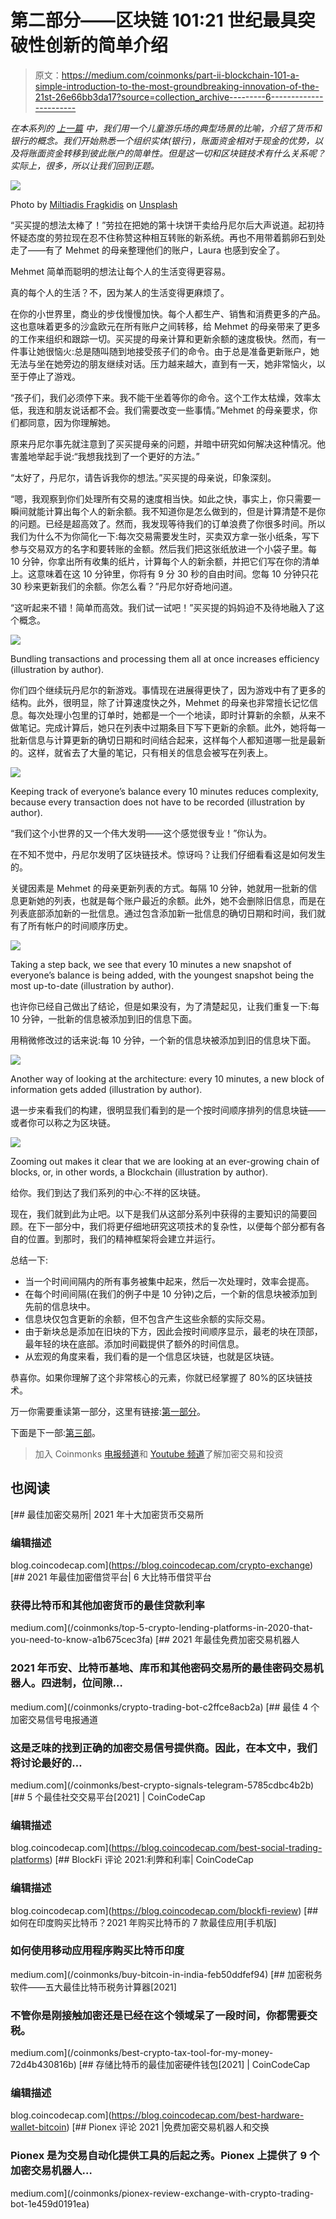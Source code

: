 # 第二部分——区块链 101:21 世纪最具突破性创新的简单介绍

> 原文：<https://medium.com/coinmonks/part-ii-blockchain-101-a-simple-introduction-to-the-most-groundbreaking-innovation-of-the-21st-26e66bb3da17?source=collection_archive---------6----------------------->

*在本系列的* [*上一篇*](https://kiranbanakar.medium.com/part-i-blockchain-101-a-simple-introduction-to-the-most-groundbreaking-innovation-of-the-21st-c81d5fa16e8e) *中，我们用一个儿童游乐场的典型场景的比喻，介绍了货币和银行的概念。我们开始熟悉一个组织实体(银行)，账面资金相对于现金的优势，以及将账面资金转移到彼此账户的简单性。但是这一切和区块链技术有什么关系呢？实际上，很多，所以让我们回到正题。*

![](img/bf4affbc82d080c9f3feb9f7db05d16f.png)

Photo by [Miltiadis Fragkidis](https://unsplash.com/@_miltiadis_?utm_source=medium&utm_medium=referral) on [Unsplash](https://unsplash.com?utm_source=medium&utm_medium=referral)

“买买提的想法太棒了！”劳拉在把她的第十块饼干卖给丹尼尔后大声说道。起初持怀疑态度的劳拉现在忍不住称赞这种相互转账的新系统。再也不用带着鹅卵石到处走了——有了 Mehmet 的母亲整理他们的账户，Laura 也感到安全了。

Mehmet 简单而聪明的想法让每个人的生活变得更容易。

真的每个人的生活？不，因为某人的生活变得更麻烦了。

在你的小世界里，商业的步伐慢慢加快。每个人都生产、销售和消费更多的产品。这也意味着更多的沙盒欧元在所有账户之间转移，给 Mehmet 的母亲带来了更多的工作来组织和跟踪一切。买买提的母亲计算和更新余额的速度极快。然而，有一件事让她很恼火:总是随叫随到地接受孩子们的命令。由于总是准备更新账户，她无法与坐在她旁边的朋友继续对话。压力越来越大，直到有一天，她非常恼火，以至于停止了游戏。

“孩子们，我们必须停下来。我不能干坐着等你的命令。这个工作太枯燥，效率太低，我连和朋友说话都不会。我们需要改变一些事情。”Mehmet 的母亲要求，你们都同意，因为你理解她。

原来丹尼尔事先就注意到了买买提母亲的问题，并暗中研究如何解决这种情况。他害羞地举起手说:“我想我找到了一个更好的方法。”

“太好了，丹尼尔，请告诉我你的想法。”买买提的母亲说，印象深刻。

“嗯，我观察到你们处理所有交易的速度相当快。如此之快，事实上，你只需要一瞬间就能计算出每个人的新余额。我不知道你是怎么做到的，但是计算清楚不是你的问题。已经是超高效了。然而，我发现等待我们的订单浪费了你很多时间。所以我们为什么不为你简化一下:每次交易需要发生时，买卖双方拿一张小纸条，写下参与交易双方的名字和要转账的金额。然后我们把这张纸放进一个小袋子里。每 10 分钟，你拿出所有收集的纸片，计算每个人的新余额，并把它们写在你的清单上。这意味着在这 10 分钟里，你将有 9 分 30 秒的自由时间。您每 10 分钟只花 30 秒来更新我们的余额。你怎么看？”丹尼尔好奇地问道。

“这听起来不错！简单而高效。我们试一试吧！”买买提的妈妈迫不及待地融入了这个概念。

![](img/c49a3dac5fc438d885d5edee208af4b9.png)

Bundling transactions and processing them all at once increases efficiency (illustration by author).

你们四个继续玩丹尼尔的新游戏。事情现在进展得更快了，因为游戏中有了更多的结构。此外，很明显，除了计算速度快之外，Mehmet 的母亲也非常擅长记忆信息。每次处理小包里的订单时，她都是一个一个地读，即时计算新的余额，从来不做笔记。完成计算后，她只在列表中过期条目下写下更新的余额。此外，她将每一批新信息与计算更新的确切日期和时间结合起来，这样每个人都知道哪一批是最新的。这样，就省去了大量的笔记，只有相关的信息会被写在列表上。

![](img/a554e21acd5d0a91a3e8f8ade97bfd91.png)

Keeping track of everyone’s balance every 10 minutes reduces complexity, because every transaction does not have to be recorded (illustration by author).

“我们这个小世界的又一个伟大发明——这个感觉很专业！”你认为。

在不知不觉中，丹尼尔发明了区块链技术。惊讶吗？让我们仔细看看这是如何发生的。

关键因素是 Mehmet 的母亲更新列表的方式。每隔 10 分钟，她就用一批新的信息更新她的列表，也就是每个账户最近的余额。此外，她不会删除旧信息，而是在列表底部添加新的一批信息。通过包含添加新一批信息的确切日期和时间，我们就有了所有帐户的时间顺序历史。

![](img/a2cfe1b4444c25051f1ebc4e61eac323.png)

Taking a step back, we see that every 10 minutes a new snapshot of everyone’s balance is being added, with the youngest snapshot being the most up-to-date (illustration by author).

也许你已经自己做出了结论，但是如果没有，为了清楚起见，让我们重复一下:每 10 分钟，一批新的信息被添加到旧的信息下面。

用稍微修改过的话来说:每 10 分钟，一个新的信息块被添加到旧的信息块下面。

![](img/225f16bf2bfd1a4a09b3e351981dd4d7.png)

Another way of looking at the architecture: every 10 minutes, a new block of information gets added (illustration by author).

退一步来看我们的构建，很明显我们看到的是一个按时间顺序排列的信息块链——或者你可以称之为区块链。

![](img/533aaafea81b45837ce3d1057e669a74.png)

Zooming out makes it clear that we are looking at an ever-growing chain of blocks, or, in other words, a Blockchain (illustration by author).

给你。我们到达了我们系列的中心:不祥的区块链。

现在，我们就到此为止吧。以下是我们从这部分系列中获得的主要知识的简要回顾。在下一部分中，我们将更仔细地研究这项技术的复杂性，以便每个部分都有各自的位置。到那时，我们的精神框架将会建立并运行。

总结一下:

*   当一个时间间隔内的所有事务被集中起来，然后一次处理时，效率会提高。
*   在每个时间间隔(在我们的例子中是 10 分钟)之后，一个新的信息块被添加到先前的信息块中。
*   信息块仅包含更新的余额，但不包含产生这些余额的实际交易。
*   由于新块总是添加在旧块的下方，因此会按时间顺序显示，最老的块在顶部，最年轻的块在底部。添加时间戳提供了额外的时间信息。
*   从宏观的角度来看，我们看的是一个信息区块链，也就是区块链。

恭喜你。如果你理解了这个非常核心的元素，你就已经掌握了 80%的区块链技术。

万一你需要重读第一部分，这里有链接:[第一部分](https://kiranbanakar.medium.com/part-i-blockchain-101-a-simple-introduction-to-the-most-groundbreaking-innovation-of-the-21st-c81d5fa16e8e)。

下面是下一部:[第三部](https://kiranbanakar.medium.com/part-iii-blockchain-101-a-simple-introduction-to-the-most-groundbreaking-innovation-of-the-21st-a6c303ddff12)。

> 加入 Coinmonks [电报频道](https://t.me/coincodecap)和 [Youtube 频道](https://www.youtube.com/c/coinmonks/videos)了解加密交易和投资

## 也阅读

[](https://blog.coincodecap.com/crypto-exchange) [## 最佳加密交易所| 2021 年十大加密货币交易所

### 编辑描述

blog.coincodecap.com](https://blog.coincodecap.com/crypto-exchange) [](/coinmonks/top-5-crypto-lending-platforms-in-2020-that-you-need-to-know-a1b675cec3fa) [## 2021 年最佳加密借贷平台| 6 大比特币借贷平台

### 获得比特币和其他加密货币的最佳贷款利率

medium.com](/coinmonks/top-5-crypto-lending-platforms-in-2020-that-you-need-to-know-a1b675cec3fa) [](/coinmonks/crypto-trading-bot-c2ffce8acb2a) [## 2021 年最佳免费加密交易机器人

### 2021 年币安、比特币基地、库币和其他密码交易所的最佳密码交易机器人。四进制，位间隙…

medium.com](/coinmonks/crypto-trading-bot-c2ffce8acb2a) [](/coinmonks/best-crypto-signals-telegram-5785cdbc4b2b) [## 最佳 4 个加密交易信号电报通道

### 这是乏味的找到正确的加密交易信号提供商。因此，在本文中，我们将讨论最好的…

medium.com](/coinmonks/best-crypto-signals-telegram-5785cdbc4b2b)  [## 5 个最佳社交交易平台[2021] | CoinCodeCap

### 编辑描述

blog.coincodecap.com](https://blog.coincodecap.com/best-social-trading-platforms) [](https://blog.coincodecap.com/blockfi-review) [## BlockFi 评论 2021:利弊和利率| CoinCodeCap

### 编辑描述

blog.coincodecap.com](https://blog.coincodecap.com/blockfi-review) [](/coinmonks/buy-bitcoin-in-india-feb50ddfef94) [## 如何在印度购买比特币？2021 年购买比特币的 7 款最佳应用[手机版]

### 如何使用移动应用程序购买比特币印度

medium.com](/coinmonks/buy-bitcoin-in-india-feb50ddfef94) [](/coinmonks/best-crypto-tax-tool-for-my-money-72d4b430816b) [## 加密税务软件——五大最佳比特币税务计算器[2021]

### 不管你是刚接触加密还是已经在这个领域呆了一段时间，你都需要交税。

medium.com](/coinmonks/best-crypto-tax-tool-for-my-money-72d4b430816b) [](https://blog.coincodecap.com/best-hardware-wallet-bitcoin) [## 存储比特币的最佳加密硬件钱包[2021] | CoinCodeCap

### 编辑描述

blog.coincodecap.com](https://blog.coincodecap.com/best-hardware-wallet-bitcoin) [](/coinmonks/pionex-review-exchange-with-crypto-trading-bot-1e459d0191ea) [## Pionex 评论 2021 |免费加密交易机器人和交换

### Pionex 是为交易自动化提供工具的后起之秀。Pionex 上提供了 9 个加密交易机器人…

medium.com](/coinmonks/pionex-review-exchange-with-crypto-trading-bot-1e459d0191ea)